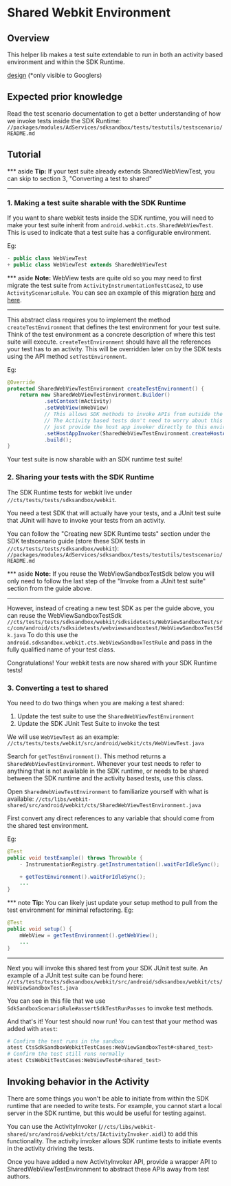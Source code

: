 # Shared Webkit Environment

## Overview

This helper lib makes a test suite extendable to run in both an activity based environment and
within the SDK Runtime.

[design](go/shared-sdk-sandbox-webview-tests) (*only visible to Googlers)

## Expected prior knowledge

Read the test scenario documentation to get a better understanding of how we invoke tests inside
the SDK Runtime:
`//packages/modules/AdServices/sdksandbox/tests/testutils/testscenario/README.md`

## Tutorial

*** aside
**Tip:**  If your test suite already extends SharedWebViewTest, you can skip to section
3, "Converting a test to shared"
***

### 1. Making a test suite sharable with the SDK Runtime

If you want to share webkit tests inside the SDK runtime, you will need to make your
test suite inherit from `android.webkit.cts.SharedWebViewTest`. This is used to indicate
that a test suite has a configurable environment.

Eg:
```java
- public class WebViewTest
+ public class WebViewTest extends SharedWebViewTest
```

*** aside
**Note:**  WebView tests are quite old so you may need to first migrate the test suite
from `ActivityInstrumentationTestCase2`, to use `ActivityScenarioRule`. You can see an example
of this migration [here](http://ag/20258043) and [here](http://ag/20300224).
***

This abstract class requires you to implement the method `createTestEnvironment` that
defines the test environment for your test suite. Think of the test environment as a
concrete description of where this test suite will execute. `createTestEnvironment` should
have all the references your test has to an activity. This will be overridden later on by the
SDK tests using the API method `setTestEnvironment`.

Eg:
```java
@Override
protected SharedWebViewTestEnvironment createTestEnvironment() {
    return new SharedWebViewTestEnvironment.Builder()
            .setContext(mActivity)
            .setWebView(mWebView)
            // This allows SDK methods to invoke APIs from outside the SDK.
            // The Activity based tests don't need to worry about this so you can
            // just provide the host app invoker directly to this environment.
            .setHostAppInvoker(SharedWebViewTestEnvironment.createHostAppInvoker())
            .build();
}
```

Your test suite is now sharable with an SDK runtime test suite!

### 2. Sharing your tests with the SDK Runtime

The SDK Runtime tests for webkit live under `//cts/tests/tests/sdksandbox/webkit`.

You need a test SDK that will actually have your tests, and a JUnit test suite that JUnit will have to invoke your tests from an activity.

You can follow the "Creating new SDK Runtime tests" section under the SDK testscenario
guide (store these SDK tests in `//cts/tests/tests/sdksandbox/webkit`):
`//packages/modules/AdServices/sdksandbox/tests/testutils/testscenario/README.md`

*** aside
**Note:**  If you reuse the WebViewSandboxTestSdk below you will only need to follow the last step of the "Invoke from a JUnit test suite" section from the guide above.
***

However, instead of creating a new test SDK as per the guide above, you can reuse the WebViewSandboxTestSdk
`//cts/tests/tests/sdksandbox/webkit/sdksidetests/WebViewSandboxTest/src/com/android/cts/sdksidetests/webviewsandboxtest/WebViewSandboxTestSdk.java`
To do this use the `android.sdksandbox.webkit.cts.WebViewSandboxTestRule` and pass in the fully qualified name of your test class.

Congratulations! Your webkit tests are now shared with your SDK Runtime tests!

### 3. Converting a test to shared

You need to do two things when you are making a test shared:
1. Update the test suite to use the `SharedWebViewTestEnvironment`
2. Update the SDK JUnit Test Suite to invoke the test

We will use `WebViewTest` as an example:
`//cts/tests/tests/webkit/src/android/webkit/cts/WebViewTest.java`

Search for `getTestEnvironment()`. This method returns a `SharedWebViewTestEnvironment`.
Whenever your test needs to refer to anything that is not available in the SDK runtime,
or needs to be shared between the SDK runtime and the activity based tests,
use this class.

Open `SharedWebViewTestEnvironment` to familiarize yourself with what is available:
`//cts/libs/webkit-shared/src/android/webkit/cts/SharedWebViewTestEnvironment.java`

First convert any direct references to any variable that should come from the shared test
environment.

Eg:
```java
@Test
public void testExample() throws Throwable {
    - InstrumentationRegistry.getInstrumentation().waitForIdleSync();

    + getTestEnvironment().waitForIdleSync();
    ...
}
```

*** note
**Tip:**  You can likely just update your setup method to pull from the test environment for
minimal refactoring. Eg:

```java
@Test
public void setup() {
    mWebView = getTestEnvironment().getWebView();
    ...
}
```
***

Next you will invoke this shared test from your SDK JUnit test suite. An example of a JUnit
test suite can be found here:
`//cts/tests/tests/sdksandbox/webkit/src/android/sdksandbox/webkit/cts/WebViewSandboxTest.java`

You can see in this file that we use `SdkSandboxScenarioRule#assertSdkTestRunPasses` to invoke
test methods.

And that's it! Your test should now run! You can test that your method was added with `atest`:

```sh
# Confirm the test runs in the sandbox
atest CtsSdkSandboxWebkitTestCases:WebViewSandboxTest#<shared_test>
# Confirm the test still runs normally
atest CtsWebkitTestCases:WebViewTest#<shared_test>
```

## Invoking behavior in the Activity

There are some things you won't be able to initiate from within the SDK runtime
that are needed to write tests. For example, you cannot start a local server
in the SDK runtime, but this would be useful for testing against.

You can use the
ActivityInvoker (`//cts/libs/webkit-shared/src/android/webkit/cts/IActivityInvoker.aidl`)
to add this functionality.
The activity invoker allows SDK runtime tests to initiate events in the activity driving
the tests.

Once you have added a new ActivityInvoker API, provide a wrapper API to SharedWebViewTestEnvironment
to abstract these APIs away from test authors.

